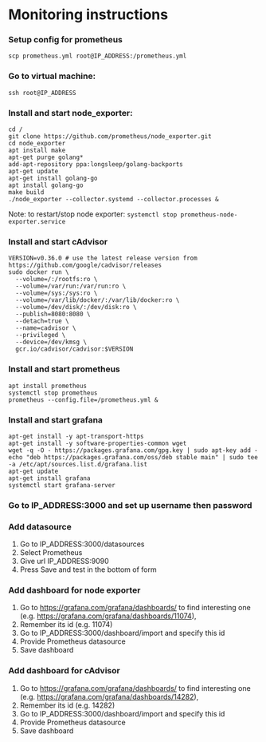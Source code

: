 # Monitoring instructions

### Setup config for prometheus
```shell
scp prometheus.yml root@IP_ADDRESS:/prometheus.yml
```
### Go to virtual machine: 
```shell 
ssh root@IP_ADDRESS
```
### Install and start node_exporter:
```shell
cd /
git clone https://github.com/prometheus/node_exporter.git
cd node_exporter
apt install make
apt-get purge golang*
add-apt-repository ppa:longsleep/golang-backports
apt-get update
apt-get install golang-go
apt install golang-go
make build
./node_exporter --collector.systemd --collector.processes &
```
Note: to restart/stop node exporter: 
`systemctl stop prometheus-node-exporter.service`

### Install and start cAdvisor
```shell
VERSION=v0.36.0 # use the latest release version from https://github.com/google/cadvisor/releases
sudo docker run \
  --volume=/:/rootfs:ro \
  --volume=/var/run:/var/run:ro \
  --volume=/sys:/sys:ro \
  --volume=/var/lib/docker/:/var/lib/docker:ro \
  --volume=/dev/disk/:/dev/disk:ro \
  --publish=8080:8080 \
  --detach=true \
  --name=cadvisor \
  --privileged \
  --device=/dev/kmsg \
  gcr.io/cadvisor/cadvisor:$VERSION
```

### Install and start prometheus
```shell
apt install prometheus
systemctl stop prometheus
prometheus --config.file=/prometheus.yml &
```
### Install and start grafana
```shell
apt-get install -y apt-transport-https
apt-get install -y software-properties-common wget
wget -q -O - https://packages.grafana.com/gpg.key | sudo apt-key add -
echo "deb https://packages.grafana.com/oss/deb stable main" | sudo tee -a /etc/apt/sources.list.d/grafana.list
apt-get update
apt-get install grafana
systemctl start grafana-server
```
### Go to IP_ADDRESS:3000 and set up username then password  
### Add datasource
1) Go to IP_ADDRESS:3000/datasources
2) Select Prometheus
3) Give url IP_ADDRESS:9090
4) Press Save and test in the bottom of form

### Add dashboard for node exporter
1) Go to https://grafana.com/grafana/dashboards/ to find interesting one (e.g. https://grafana.com/grafana/dashboards/11074),
2) Remember its id (e.g. 11074)
3) Go to IP_ADDRESS:3000/dashboard/import and specify this id
4) Provide Prometheus datasource
5) Save dashboard

### Add dashboard for cAdvisor
1) Go to https://grafana.com/grafana/dashboards/ to find interesting one (e.g. https://grafana.com/grafana/dashboards/14282),
2) Remember its id (e.g. 14282)
3) Go to IP_ADDRESS:3000/dashboard/import and specify this id
4) Provide Prometheus datasource
5) Save dashboard
